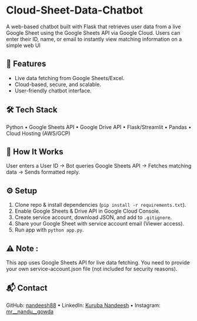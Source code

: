 # Cloud-Sheet-Data-Chatbot
A web-based chatbot built with Flask that retrieves user data from a live Google Sheet using the Google Sheets API via Google Cloud. Users can enter their ID, name, or email to instantly view matching information on a simple web  UI
## 📌 Features
- Live data fetching from Google Sheets/Excel.
- Cloud-based, secure, and scalable.
- User-friendly chatbot interface.
## 🛠️ Tech Stack
Python • Google Sheets API • Google Drive API • Flask/Streamlit • Pandas • Cloud Hosting (AWS/GCP)
## 🚀 How It Works
User enters a User ID → Bot queries Google Sheets API → Fetches matching data → Sends formatted reply.
## ⚙️ Setup
1. Clone repo & install dependencies (`pip install -r requirements.txt`).
2. Enable Google Sheets & Drive API in Google Cloud Console.
3. Create service account, download JSON, and add to `.gitignore`.
4. Share your Google Sheet with service account email (Viewer access).
5. Run app with `python app.py`.
## ⚠️ Note :
This app uses Google Sheets API for live data fetching. You need to provide your own service-account.json file (not included for security reasons).
## 📬 Contact
GitHub: [nandeesh88](https://github.com/nandeesh88) • LinkedIn: [Kuruba Nandeesh](https://linkedin.com/in/kuruba-nandeesh) • Instagram: [mr__nandu__gowda](https://instagram.com/mr__nandu__gowda)

